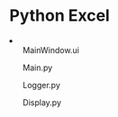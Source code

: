 # Python Excel

<li>
  <ul>MainWindow.ui</ul>
  <ul>Main.py</ul>
  <ul>Logger.py</ul>
  <ul>Display.py</ul>
</li>
